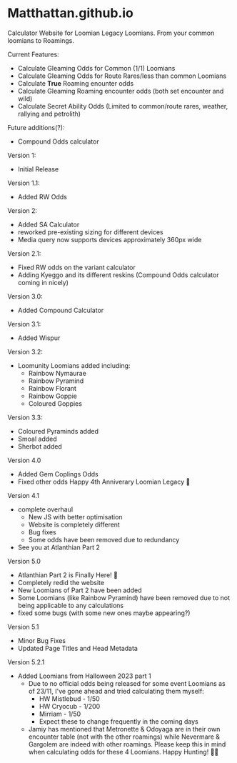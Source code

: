 # Matthattan.github.io

Calculator Website for Loomian Legacy Loomians. From your common loomians to Roamings.

Current Features:
- Calculate Gleaming Odds for Common (1/1) Loomians
- Calculate Gleaming Odds for Route Rares/less than common Loomians
- Calculate **True** Roaming enounter odds
- Calculate Gleaming Roaming encounter odds (both set encounter and wild)
- Calculate Secret Ability Odds (Limited to common/route rares, weather, rallying and petrolith)

Future additions(?):
- Compound Odds calculator

Version 1:
- Initial Release

Version 1.1:
- Added RW Odds

Version 2:
- Added SA Calculator
- reworked pre-existing sizing for different devices
- Media query now supports devices approximately 360px wide

Version 2.1:
- Fixed RW odds on the variant calculator
- Adding Kyeggo and its different reskins
(Compound Odds calculator coming in nicely)

Version 3.0:
- Added Compound Calculator

Version 3.1:
- Added Wispur 

Version 3.2:
- Loomunity Loomians added including:
  - Rainbow Nymaurae
  - Rainbow Pyramind
  - Rainbow Florant
  - Rainbow Goppie
  - Coloured Goppies

Version 3.3:
- Coloured Pyraminds added
- Smoal added
- Sherbot added

Version 4.0
- Added Gem Coplings Odds
- Fixed other odds
Happy 4th Anniverary Loomian Legacy 🥳

Version 4.1
- complete overhaul
    - New JS with better optimisation
    - Website is completely different
    - Bug fixes
    - Some odds have been removed due to redundancy 
- See you at Atlanthian Part 2

Version 5.0
- Atlanthian Part 2 is Finally Here! 🥳
- Completely redid the website
- New Loomians of Part 2 have been added
- Some Loomians (like Rainbow Pyramind) have been removed due to not being applicable to any calculations
- fixed some bugs (with some new ones maybe appearing?)

Version 5.1
- Minor Bug Fixes
- Updated Page Titles and Head Metadata

Version 5.2.1
- Added Loomians from Halloween 2023 part 1
  - Due to no official odds being released for some event Loomians as of 23/11, I've gone ahead and tried calculating them myself:
    - HW Mistlebud - 1/50
    - HW Cryocub - 1/200
    - Mirriam - 1/50
    - Expect these to change frequently in the coming days
  - Jamiy has mentioned that Metronette & Odoyaga are in their own encounter table (not with the other roamings) while Nevermare & Gargolem are indeed with other roamings. Please keep this in mind when calculating odds for these 4 Loomians. Happy Hunting! 🎃🎄